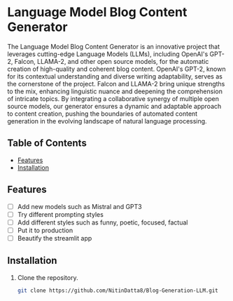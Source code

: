 #  Language Model Blog Content Generator
The Language Model Blog Content Generator is an innovative project that leverages cutting-edge Language Models (LLMs), including OpenAI's GPT-2, Falcon, LLAMA-2, and other open source models, for the automatic creation of high-quality and coherent blog content. OpenAI's GPT-2, known for its contextual understanding and diverse writing adaptability, serves as the cornerstone of the project. Falcon and LLAMA-2 bring unique strengths to the mix, enhancing linguistic nuance and deepening the comprehension of intricate topics. By integrating a collaborative synergy of multiple open source models, our generator ensures a dynamic and adaptable approach to content creation, pushing the boundaries of automated content generation in the evolving landscape of natural language processing.

## Table of Contents

- [Features](#features)
- [Installation](#installation)
  
## Features

- [ ] Add new models such as Mistral and GPT3
- [ ] Try different prompting styles
- [ ] Add different styles such as funny, poetic, focused, factual
- [ ] Put it to production
- [ ] Beautify the streamlit app

## Installation

1. Clone the repository.
   ```bash
   git clone https://github.com/NitinDatta8/Blog-Generation-LLM.git
